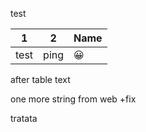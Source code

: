 test


| 1    | 2    | Name |
| ---- | ---- | ---- |
| test | ping | 😀   |

after table text

one more string from web +fix

tratata
